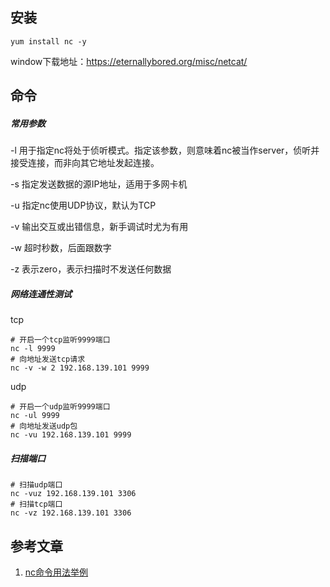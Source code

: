 ## 安装

```shell
yum install nc -y
```

window下载地址：https://eternallybored.org/misc/netcat/

## 命令

##### 常用参数

-l	用于指定nc将处于侦听模式。指定该参数，则意味着nc被当作server，侦听并接受连接，而非向其它地址发起连接。

-s 	指定发送数据的源IP地址，适用于多网卡机 

-u	指定nc使用UDP协议，默认为TCP

-v	输出交互或出错信息，新手调试时尤为有用

-w	超时秒数，后面跟数字 

-z	表示zero，表示扫描时不发送任何数据

##### 网络连通性测试

tcp

```shell
# 开启一个tcp监听9999端口
nc -l 9999
# 向地址发送tcp请求
nc -v -w 2 192.168.139.101 9999
```

udp

```shell
# 开启一个udp监听9999端口
nc -ul 9999
# 向地址发送udp包
nc -vu 192.168.139.101 9999
```

##### 扫描端口

```shell
# 扫描udp端口
nc -vuz 192.168.139.101 3306
# 扫描tcp端口
nc -vz 192.168.139.101 3306
```

## 参考文章

1. [nc命令用法举例](https://blog.csdn.net/GNNUXXL/article/details/122299540)